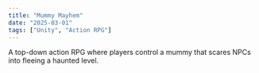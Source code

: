 ```yaml
---
title: "Mummy Mayhem"
date: "2025-03-01"
tags: ["Unity", "Action RPG"]
---
```


A top-down action RPG where players control a mummy that scares NPCs into fleeing a haunted level.
